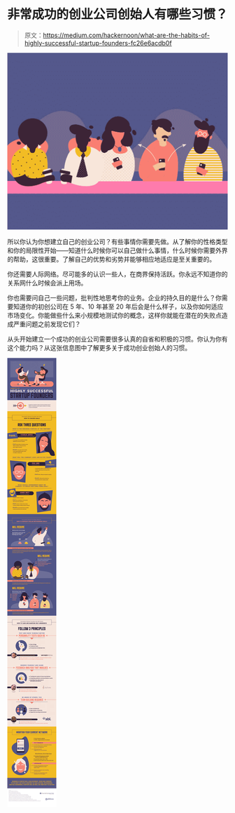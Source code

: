 # 非常成功的创业公司创始人有哪些习惯？

> 原文：<https://medium.com/hackernoon/what-are-the-habits-of-highly-successful-startup-founders-fc26e6acdb0f>

![](img/f70c3929c2cb08ecc34f0212b9b41eff.png)

所以你认为你想建立自己的创业公司？有些事情你需要先做。从了解你的性格类型和你的局限性开始——知道什么时候你可以自己做什么事情，什么时候你需要外界的帮助，这很重要。了解自己的优势和劣势并能够相应地适应是至关重要的。

你还需要人际网络。尽可能多的认识一些人，在商界保持活跃。你永远不知道你的关系网什么时候会派上用场。

你也需要问自己一些问题，批判性地思考你的业务。企业的持久目的是什么？你需要知道你的初创公司在 5 年、10 年甚至 20 年后会是什么样子，以及你如何适应市场变化。你能做些什么来小规模地测试你的概念，这样你就能在潜在的失败点造成严重问题之前发现它们？

从头开始建立一个成功的创业公司需要很多认真的自省和积极的习惯。你认为你有这个能力吗？从这张信息图中了解更多关于成功创业创始人的习惯。

![](img/48832b487073be227c6e81895ec8eaa6.png)